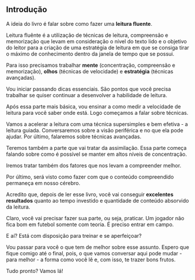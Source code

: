 ## Introdução

A ideia do livro é falar sobre como fazer uma **leitura fluente**.

Leitura fluênte é a utilização de técnicas de leitura, compreensão e memorização que levam em consideração o nível do texto lido e o objetivo do leitor para a criação de uma estratégia de leitura em que se consiga tirar o máximo de conhecimento dentro da janela de tempo que se possui.

Para isso precisamos trabalhar **mente** (concentração, compreensão e memorização), **olhos** (técnicas de velocidade) e **estratégia** (técnicas avançadas).

Vou iniciar passando dicas essenciais. São pontos que você precisa trabalhar se quiser continuar a desenvolver a habilidade de leitura.

Após essa parte mais básica, vou ensinar a como medir a velocidade de leitura para você saber onde está. Logo começamos a falar sobre técnicas.

Vamos a acelerar a leitura com uma técnica supersimples e bem efetiva - a leitura guiada. Conversaremos sobre a visão periférica e no que ela pode ajudar. Por último, falaremos sobre técnicas avançadas.

Teremos também a parte que vai tratar da assimilação. Essa parte começa falando sobre como é possível se manter em altos níveis de concentração. 

Iremos tratar também dos fatores que nos levam a compreender melhor.

Por último, será visto como fazer com que o conteúdo compreendido permaneça em nosso cérebro.

Acredito que, depois de ler esse livro, você vai conseguir **excelentes resultados** quanto ao tempo investido e quantidade de conteúdo absorvido da leitura.

Claro, você vai precisar fazer sua parte, ou seja, praticar. Um jogador não fica bom em futebol somente com teoria. É preciso entrar em campo.

E aí? Está com disposição para treinar e se aperfeiçoar?

Vou passar para você o que tem de melhor sobre esse assunto. Espero que fique comigo até o final, pois, o que vamos conversar aqui pode mudar - para melhor - a forma como você lê e, com isso, te trazer bons frutos.

Tudo pronto? Vamos lá!
